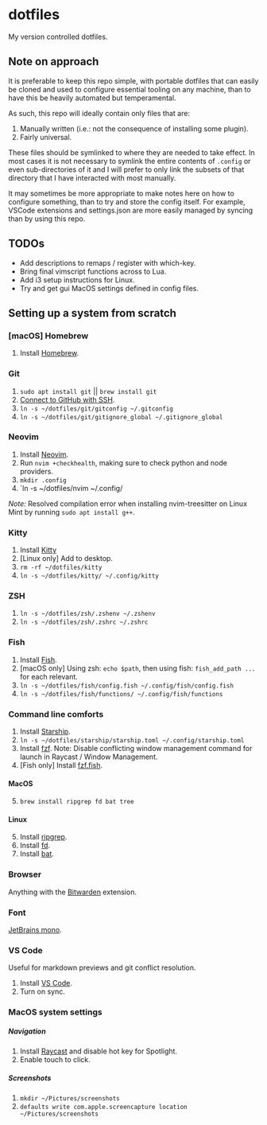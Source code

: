 # dotfiles

My version controlled dotfiles.

## Note on approach

It is preferable to keep this repo simple, with portable dotfiles that can
easily be cloned and used to configure essential tooling on any machine, than to
have this be heavily automated but temperamental.

As such, this repo will ideally contain only files that are:

1. Manually written (i.e.: not the consequence of installing some plugin).
2. Fairly universal.

These files should be symlinked to where they are needed to take effect. In most
cases it is not necessary to symlink the entire contents of `.config` or even
sub-directories of it and I will prefer to only link the subsets of that
directory that I have interacted with most manually.

It may sometimes be more appropriate to make notes here on how to configure
something, than to try and store the config itself. For example, VSCode
extensions and settings.json are more easily managed by syncing than by using
this repo.

## TODOs

- Add descriptions to remaps / register with which-key.
- Bring final vimscript functions across to Lua.
- Add i3 setup instructions for Linux.
- Try and get gui MacOS settings defined in config files.

## Setting up a system from scratch

### [macOS] Homebrew

1. Install [Homebrew](https://brew.sh/).

### Git

1. `sudo apt install git` || `brew install git`
2. [Connect to GitHub with
SSH](https://docs.github.com/en/authentication/connecting-to-github-with-ssh/generating-a-new-ssh-key-and-adding-it-to-the-ssh-agent).
3. `ln -s ~/dotfiles/git/gitconfig ~/.gitconfig`
4. `ln -s ~/dotfiles/git/gitignore_global ~/.gitignore_global`

### Neovim

1. Install
   [Neovim](https://github.com/neovim/neovim?tab=readme-ov-file#install-from-package).
2. Run `nvim +checkhealth`, making sure to check python and node providers.
3. `mkdir .config`
4. `ln -s ~/dotfiles/nvim ~/.config/

_Note:_ Resolved compilation error when installing nvim-treesitter on Linux Mint
by running `sudo apt install g++`.

### Kitty

1. Install [Kitty](https://sw.kovidgoyal.net/kitty/) 
2. [Linux only] Add to desktop.
3. ```rm -rf ~/dotfiles/kitty```
4. ```ln -s ~/dotfiles/kitty/ ~/.config/kitty```

### ZSH

1. `ln -s ~/dotfiles/zsh/.zshenv ~/.zshenv`
2. `ln -s ~/dotfiles/zsh/.zshrc ~/.zshrc`

### Fish

1. Install [Fish](https://fishshell.com/).
2. [macOS only] Using zsh: `echo $path`, then using fish: `fish_add_path ...`
   for each relevant.
3. `ln -s ~/dotfiles/fish/config.fish ~/.config/fish/config.fish`
4. `ln -s ~/dotfiles/fish/functions/ ~/.config/fish/functions`

### Command line comforts

1. Install [Starship](https://starship.rs/).
2. `ln -s ~/dotfiles/starship/starship.toml ~/.config/starship.toml`
3. Install
   [fzf](https://github.com/junegunn/fzf?tab=readme-ov-file#installation).
   Note: Disable conflicting window management command for launch in Raycast
   / Window Management.
4. [Fish only] Install
   [fzf.fish](https://github.com/PatrickF1/fzf.fish#installation).

#### MacOS
5. `brew install ripgrep fd bat tree`

#### Linux
5. Install [ripgrep](https://github.com/BurntSushi/ripgrep#installation).
6. Install [fd](https://github.com/sharkdp/fd?tab=readme-ov-file#installation).
7. Install
   [bat](https://github.com/sharkdp/bat?tab=readme-ov-file#installation).

### Browser

Anything with the [Bitwarden](https://bitwarden.com/) extension.

### Font

[JetBrains mono](https://github.com/JetBrains/JetBrainsMono#brew-macos-only).

### VS Code 

Useful for markdown previews and git conflict resolution.

1. Install [VS Code](https://code.visualstudio.com/).
2. Turn on sync.

### MacOS system settings

##### Navigation

1. Install [Raycast](https://www.raycast.com/) and disable hot key for
   Spotlight.
2. Enable touch to click.

##### Screenshots

1. `mkdir ~/Pictures/screenshots`
2. `defaults write com.apple.screencapture location ~/Pictures/screenshots`
